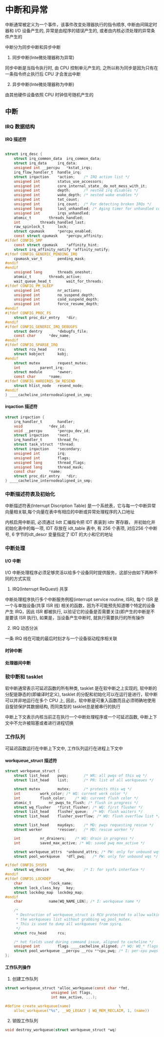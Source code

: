 # 中断和异常

中断通常被定义为一个事件，该事件改变处理器执行的指令顺序, 中断由间隔定时器和 I/O 设备产生的, 异常是由程序的错误产生的, 或者由内核必须处理的异常条件产生的

中断分为同步中断和异步中断

1. 同步中断(Inte微处理器称为异常)

同步中断是当指令执行时, 由 CPU 控制单元产生的, 之所以称为同步是因为只有在一条指令终止执行后 CPU 才会发出中断

2. 异步中断(Inte微处理器称为中断)

由其他硬件设备依照 CPU 时钟信号随机产生的


## 中断

### IRQ 数据结构

#### IRQ 描述符

```c

struct irq_desc {
    struct irq_common_data  irq_common_data;
    struct irq_data     irq_data;
    unsigned int __percpu   *kstat_irqs;
    irq_flow_handler_t  handle_irq;
    struct irqaction    *action;    /* IRQ action list */
    unsigned int        status_use_accessors;
    unsigned int        core_internal_state__do_not_mess_with_it;
    unsigned int        depth;      /* nested irq disables */
    unsigned int        wake_depth; /* nested wake enables */
    unsigned int        tot_count;
    unsigned int        irq_count;  /* For detecting broken IRQs */
    unsigned long       last_unhandled; /* Aging timer for unhandled count */
    unsigned int        irqs_unhandled;
    atomic_t        threads_handled;
    int         threads_handled_last;
    raw_spinlock_t      lock;
    struct cpumask      *percpu_enabled;
    const struct cpumask    *percpu_affinity;
#ifdef CONFIG_SMP
    const struct cpumask    *affinity_hint;
    struct irq_affinity_notify *affinity_notify;
#ifdef CONFIG_GENERIC_PENDING_IRQ
    cpumask_var_t       pending_mask;
#endif
#endif
    unsigned long       threads_oneshot;
    atomic_t        threads_active;
    wait_queue_head_t       wait_for_threads;
#ifdef CONFIG_PM_SLEEP
    unsigned int        nr_actions;
    unsigned int        no_suspend_depth;
    unsigned int        cond_suspend_depth;
    unsigned int        force_resume_depth;
#endif
#ifdef CONFIG_PROC_FS
    struct proc_dir_entry   *dir;
#endif
#ifdef CONFIG_GENERIC_IRQ_DEBUGFS
    struct dentry       *debugfs_file;
    const char      *dev_name;
#endif
#ifdef CONFIG_SPARSE_IRQ
    struct rcu_head     rcu;
    struct kobject      kobj;
#endif
    struct mutex        request_mutex;
    int         parent_irq;
    struct module       *owner;
    const char      *name;
#ifdef CONFIG_HARDIRQS_SW_RESEND
    struct hlist_node   resend_node;
#endif
} ____cacheline_internodealigned_in_smp;
```

#### irqaction 描述符

```c
struct irqaction {
    irq_handler_t       handler;
    void            *dev_id;
    void __percpu       *percpu_dev_id;
    struct irqaction    *next;
    irq_handler_t       thread_fn;
    struct task_struct  *thread;
    struct irqaction    *secondary;
    unsigned int        irq;
    unsigned int        flags;
    unsigned long       thread_flags;
    unsigned long       thread_mask;
    const char      *name;
    struct proc_dir_entry   *dir;
} ____cacheline_internodealigned_in_smp;
```

### 中断描述符表及初始化

中断描述符表(Interrupt Discription Table) 是一个系统表，它与每一个中断异常向量相关联,每个向量在表中有相应的中断或异常处理程序的入口地址

内核启用中断前, 必须通过 lidt 汇编指令把 IDT 表装到 idtr 寄存器， 并初始化并初始化表中的每一项, IDT 存放在 idt_table 表中, 有 256 个表项, 对应256 个中断号, 6 字节的idt_descr 变量指定了 IDT 的大小和它的地址


### 中断处理

#### I/O 中断

I/O 中断处理程序必须足够灵活以给多个设备同时提供服务，这部分由如下两种不同的方式实现

1. IRQ(Interrupt ReQuest) 共享

中断处理程序执行多个中断服务例程(interrupt service routine, ISR), 每个 ISR 是一个与单独设备(共享 ISR 线) 相关的函数，因为不可能预先知道哪个特定的设备产生 IRQ，因此 ISR 都被执行, 以验证它的设备是否需要关注(即产生的中断是不是要该 ISR 执行), 如果是，当设备产生中断时, 就执行需要执行的所有操作

2. IRQ 动态分派

一条 IRQ 线在可能的最后时刻才与一个设备驱动程序相关联

#### 时钟中断

#### 处理器间中断

### 软中断和 tasklet

软中断通常表示可延迟函数的所有种类, tasklet 是在软中断之上实现的, 软中断的分配是静态的(即编译时定义), tasklet 的分配和初始化可以在运行是进行，软中断可以并非地运行在多个 CPU 上, 因此，软中断是可重入函数而且必须明确地使用自旋锁保护其数据结构, 而同类型的 tasklet总是被串行的执行

中断上下文表示内核当前正在执行一个中断处理程序或一个可延迟函数, 中断上下文中不允许被阻塞或者进行进程切换

### 工作队列

可延迟函数运行在中断上下文中, 工作队列运行在进程上下文中

#### workqueue_struct 描述符

```c
struct workqueue_struct {
    struct list_head    pwqs;       /* WR: all pwqs of this wq */
    struct list_head    list;       /* PR: list of all workqueues */

    struct mutex        mutex;      /* protects this wq */
    int         work_color; /* WQ: current work color */
    int         flush_color;    /* WQ: current flush color */
    atomic_t        nr_pwqs_to_flush; /* flush in progress */
    struct wq_flusher   *first_flusher; /* WQ: first flusher */
    struct list_head    flusher_queue;  /* WQ: flush waiters */
    struct list_head    flusher_overflow; /* WQ: flush overflow list */

    struct list_head    maydays;    /* MD: pwqs requesting rescue */
    struct worker       *rescuer;   /* MD: rescue worker */

    int         nr_drainers;    /* WQ: drain in progress */
    int         saved_max_active; /* WQ: saved pwq max_active */

    struct workqueue_attrs  *unbound_attrs; /* PW: only for unbound wqs */
    struct pool_workqueue   *dfl_pwq;   /* PW: only for unbound wqs */

#ifdef CONFIG_SYSFS
    struct wq_device    *wq_dev;    /* I: for sysfs interface */
#endif
#ifdef CONFIG_LOCKDEP
    char            *lock_name;
    struct lock_class_key   key;
    struct lockdep_map  lockdep_map;
#endif
    char            name[WQ_NAME_LEN]; /* I: workqueue name */

    /*
     * Destruction of workqueue_struct is RCU protected to allow walking
     * the workqueues list without grabbing wq_pool_mutex.
     * This is used to dump all workqueues from sysrq.
     */
    struct rcu_head     rcu;

    /* hot fields used during command issue, aligned to cacheline */
    unsigned int        flags ____cacheline_aligned; /* WQ: WQ_* flags */
    struct pool_workqueue __percpu __rcu **cpu_pwq; /* I: per-cpu pwqs */
};
```

#### 工作队列操作

1. 创建工作队列

```c
struct workqueue_struct *alloc_workqueue(const char *fmt,
                     unsigned int flags,
                     int max_active, ...);

#define create_workqueue(name)                      \
    alloc_workqueue("%s", __WQ_LEGACY | WQ_MEM_RECLAIM, 1, (name))
```


2. 销毁工作队列

```c
void destroy_workqueue(struct workqueue_struct *wq)
```
